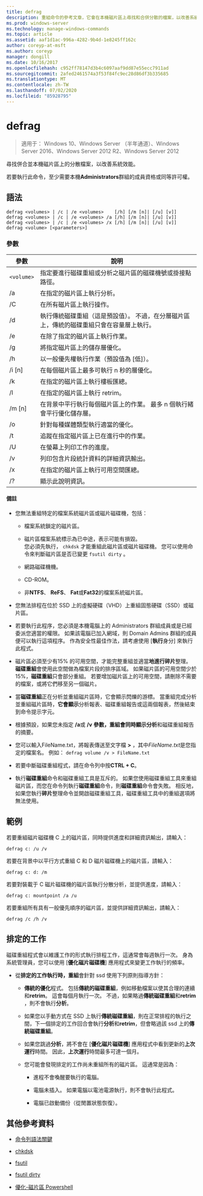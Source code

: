 ```yaml
---
title: defrag
description: 重組命令的參考文章，它會在本機磁片區上尋找和合併分散的檔案，以改善系統效能。
ms.prod: windows-server
ms.technology: manage-windows-commands
ms.topic: article
ms.assetid: aaf1d1ac-996a-4282-9b4d-1e8245ff162c
author: coreyp-at-msft
ms.author: coreyp
manager: dongill
ms.date: 10/16/2017
ms.openlocfilehash: c952ff78147d3b4c6097aaf9dd87e55ecc7911ad
ms.sourcegitcommit: 2afed2461574a3f53f84fc9ec28d86df3b335685
ms.translationtype: MT
ms.contentlocale: zh-TW
ms.lasthandoff: 07/02/2020
ms.locfileid: "85928795"
---
```

# <a name="defrag"></a>defrag

> 適用于： Windows 10、Windows Server （半年通道）、Windows Server 2016、Windows Server 2012 R2、Windows Server 2012

尋找併合並本機磁片區上的分散檔案，以改善系統效能。

若要執行此命令，至少需要本機**Administrators**群組的成員資格或同等許可權。

## <a name="syntax"></a>語法

```
defrag <volumes> | /c | /e <volumes>    [/h] [/m [n]| [/u] [v]]
defrag <volumes> | /c | /e <volumes> /a [/h] [/m [n]| [/u] [v]]
defrag <volumes> | /c | /e <volumes> /x [/h] [/m [n]| [/u] [v]]
defrag <volume> [<parameters>]
```

### <a name="parameters"></a>參數

| 參數 | 說明 |
| --------- | ----------- |
| `<volume>` | 指定要進行磁碟重組或分析之磁片區的磁碟機號或掛接點路徑。 |
| /a | 在指定的磁片區上執行分析。 |
| /C | 在所有磁片區上執行操作。 |
| /d | 執行傳統磁碟重組（這是預設值）。 不過，在分層磁片區上，傳統的磁碟重組只會在容量層上執行。 |
| /e | 在除了指定的磁片區上執行作業。 |
| /g | 將指定磁片區上的儲存層優化。 |
| /h | 以一般優先權執行作業（預設值為 [低]）。 |
| /i [n] | 在每個磁片區上最多可執行 n 秒的層優化。 |
| /k | 在指定的磁片區上執行樓板匯總。 |
| /l | 在指定的磁片區上執行 retrim。 |
| /m [n] | 在背景中平行執行每個磁片區上的作業。 最多 n 個執行緒會平行優化儲存層。 |
| /o | 針對每種媒體類型執行適當的優化。 |
| /t | 追蹤在指定磁片區上已在進行中的作業。 |
| /U | 在螢幕上列印工作的進度。 |
| /v | 列印包含片段統計資料的詳細資訊輸出。 |
| /x | 在指定的磁片區上執行可用空間匯總。 |
| /? | 顯示此說明資訊。 |

#### <a name="remarks"></a>備註

- 您無法重組特定的檔案系統磁片區或磁片磁碟機，包括：

  - 檔案系統鎖定的磁片區。

  - 磁片區檔案系統標示為已中途，表示可能有損毀。<br>您必須先執行， `chkdsk` 才能重組此磁片區或磁片磁碟機。 您可以使用命令來判斷磁片區是否已變更 `fsutil dirty` 。

  - 網路磁碟機機。

  - CD-ROM。

  - 非**NTFS**、 **ReFS**、 **Fat**或**Fat32**的檔案系統磁片區。

- 您無法排程在位於 SSD 上的虛擬硬碟（VHD）上重組固態硬碟（SSD）或磁片區。

- 若要執行此程序，您必須是本機電腦上的 Administrators 群組成員或是已經委派您適當的權限。 如果該電腦已加入網域，則 Domain Admins 群組的成員便可以執行這項程序。 作為安全性最佳作法，請考慮使用 [**執行**身分] 來執行此程式。

- 磁片區必須至少有15% 的可用空間，才能完整重組並適當**地進行碎片**整理。 **磁碟重組**會使用此空間做為檔案片段的排序區域。 如果磁片區的可用空間少於15%，**磁碟重組**只會部分重組。 若要增加磁片區上的可用空間，請刪除不需要的檔案，或將它們移至另一個磁片。

- 當**磁碟重組**正在分析並重組磁片區時，它會顯示閃爍的游標。 當重組完成分析並重組磁片區時，**它會顯示**分析報表、磁碟重組報告或這兩個報表，然後結束到命令提示字元。

- 根據預設，如果您未指定 **/a**或 **/v** **參數，重組會同時顯示分析**和磁碟重組報告的摘要。

- 您可以輸入FileName.txt，將報表傳送至文字檔 **>** <em> </em>，其中*FileName.txt*是您指定的檔案名。 例如： `defrag volume /v > FileName.txt`

- 若要中斷磁碟重組程式，請在命令列中按**CTRL + C**。

- 執行**磁碟重組**命令和磁碟重組工具是互斥的。 如果您使用磁碟重組工具來重組磁片區，而您在命令列執行**磁碟重組**命令，則**磁碟重組**命令會失敗。 相反地，如果您執行**碎片**整理命令並開啟磁碟重組工具，磁碟重組工具中的重組選項將無法使用。

## <a name="examples"></a>範例

若要重組磁片磁碟機 C 上的磁片區，同時提供進度和詳細資訊輸出，請輸入：

```
defrag c: /u /v
```

若要在背景中以平行方式重組 C 和 D 磁片磁碟機上的磁片區，請輸入：

```
defrag c: d: /m
```

若要對裝載于 C 磁片磁碟機的磁片區執行分散分析，並提供進度，請輸入：

```
defrag c: mountpoint /a /u
```

若要重組所有具有一般優先順序的磁片區，並提供詳細資訊輸出，請輸入：

```
defrag /c /h /v
```

## <a name="scheduled-task"></a>排定的工作

磁碟重組程式會以維護工作的形式執行排程工作，這通常會每週執行一次。 身為系統管理員，您可以使用 [**優化磁片磁碟機**] 應用程式來變更工作執行的頻率。

- 從**排定的工作執行時，重組**會針對 ssd 使用下列原則指導方針：

  - **傳統的優化**程式。 包括**傳統的磁碟重組**，例如移動檔案以使其合理的連續和**retrim**。 這會每個月執行一次。 不過，如果略過**傳統磁碟重組**和**retrim** ，則不會執行**分析**。

  - 如果您以手動方式在 SSD 上執行**傳統磁碟重組**，則在正常排程的執行之間，下一個排定的工作回合會執行**分析**和**retrim**，但會略過該 ssd 上的**傳統磁碟重組**。

  - 如果您跳過**分析**，將不會在 [**優化磁片磁碟機**] 應用程式中看到更新的**上次運行**時間。 因此，**上次運行**時間最多可達一個月。

  - 您可能會發現排定的工作尚未重組所有的磁片區。 這通常是因為：

    - 進程不會喚醒要執行的電腦。

    - 電腦未插入。 如果電腦以電池電源執行，則不會執行此程式。

    - 電腦已啟動備份（從閒置狀態恢復）。

## <a name="additional-references"></a>其他參考資料

- [命令列語法關鍵](command-line-syntax-key.md)

- [chkdsk](chkdsk.md)

- [fsutil](fsutil.md)

- [fsutil dirty](fsutil-dirty.md)

- [優化-磁片區 Powershell](https://docs.microsoft.com/powershell/module/storage/optimize-volume?view=win10-ps)
